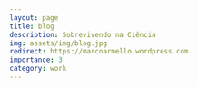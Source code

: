 ```yaml
---
layout: page
title: blog
description: Sobrevivendo na Ciência
img: assets/img/blog.jpg
redirect: https://marcoarmello.wordpress.com
importance: 3
category: work
---
```

